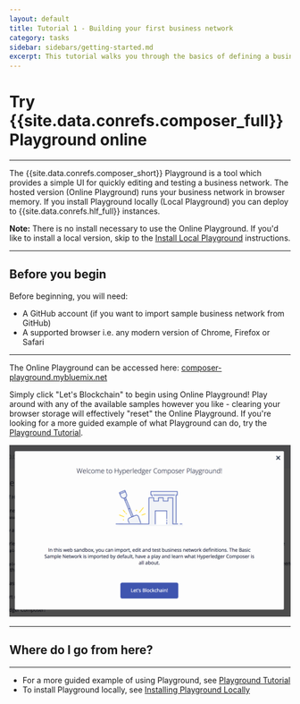 ```yaml
---
layout: default
title: Tutorial 1 - Building your first business network
category: tasks
sidebar: sidebars/getting-started.md
excerpt: This tutorial walks you through the basics of defining a business network of your own, the contents of a business network, and how they come together to form a business network archive.
---
```


# Try {{site.data.conrefs.composer_full}} Playground online

---

The {{site.data.conrefs.composer_short}} Playground is a tool which provides a simple UI for quickly editing and testing a business network. The hosted version (Online Playground) runs your business network in browser memory.  If you install Playground locally (Local Playground) you can deploy to {{site.data.conrefs.hlf_full}} instances.

**Note:** There is no install necessary to use the Online Playground.  If you'd like to install a local version, skip to the [Install Local Playground](./using-playground-locally.html) instructions.

---

## Before you begin

Before beginning, you will need:

* A GitHub account (if you want to import sample business network from GitHub)
* A supported browser i.e. any modern version of Chrome, Firefox or Safari

---

The Online Playground can be accessed here: <a href="http://composer-playground.mybluemix.net" target="blank">composer-playground.mybluemix.net</a>

Simply click "Let's Blockchain" to begin using Online Playground!  Play around with any of the available samples however you like - clearing your browser storage will effectively "reset" the Online Playground.  If you're looking for a more guided example of what Playground can do, try the [Playground Tutorial](../tutorials/playground-guide.html).

<a href="http://composer-playground.mybluemix.net" target="blank"><img src="../assets/img/LetsBlockchain.png"></a>

---

## Where do I go from here?

---

* For a more guided example of using Playground, see [Playground Tutorial](../tutorials/playground-guide.html)
* To install Playground locally, see [Installing Playground Locally](./using-playground-locally.html)
